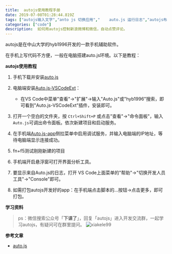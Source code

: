 ```yaml
---
title:  autojs使用教程手册
date: 2019-07-08T01:28:44.819Z
tags: ["autojs输入文字","anto js 切换应用","	auto.js 运行日志","autojs布局分析的使用方法"]
categories: ["code"]
description:  如何用autojs控制新浪微博和微信，自动点赞评论。
---
```


autojs是在中山大学的hyb1996开发的一款手机辅助软件。

在手机上写代码不方便，一般在电脑搭建auto.js环境。以下是教程：

**autojs使用教程**

1. 手机下载并安装[auto.js](https://hyb1996.github.io/AutoJs-Docs/#/)

2. 电脑端安装[Auto.js-VSCodeExt](https://github.com/hyb1996/Auto.js-VSCode-Extension)： 

    - 在VS Code中菜单"查看"->"扩展"->输入"Auto.js"或"hyb1996"搜索，即可看到"Auto.js-VSCodeExt"插件，安装即可。

3. 打开一个空白的文件夹，按 `Ctrl+Shift+P` 或点击"查看"->"命令面板"，输入 `Auto.js`可调出命令面板。依次新建项目和启动服务。

4. 在手机端[Auto.js-app](https://www.coolapk.com/apk/129872)侧拉菜单中启用调试服务，并输入电脑端的IP地址，等待电脑端显示连接成功。

5. fn+f5测试刚刚新建的项目

6. 手机端开启悬浮窗可打开界面分析工具。

7. 要显示来自Auto.js的日志，打开 VS Code上面菜单的"帮助"->"切换开发人员工具"->"Console"即可。

8. 如需打包autojs开发好的app：在手机端点击脚本的...按钮->点击更多，即可打包。


**学习资料**  

> ps：微信搜索公众号「**下课了**」，回复「autojs」进入开发交流群，一起学习autojs，有疑问可在群里提问。
![xiakele99](https://gitee.com/smile365/blogimg/raw/master/sxy91/1582087774482.png)

**参考文章**

- [auto.js](https://github.com/hyb1996/Auto.js)

